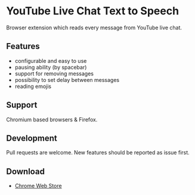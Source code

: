 # YouTube Live Chat Text to Speech
Browser extension which reads every message from YouTube live chat.

## Features
* configurable and easy to use
* pausing ability (by spacebar)
* support for removing messages
* possibility to set delay between messages
* reading emojis

## Support
Chromium based browsers & Firefox.

## Development
Pull requests are welcome. New features should be reported as issue first.

## Download
* [Chrome Web Store](https://chrome.google.com/webstore/detail/youtube-live-chat-text2sp/npmdjndmifhlpbemfpdpbjcagamcohee)
